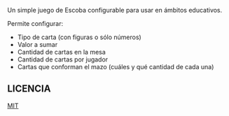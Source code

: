 Un simple juego de Escoba configurable para usar en ámbitos educativos.

Permite configurar:

- Tipo de carta (con figuras o sólo números)
- Valor a sumar
- Cantidad de cartas en la mesa
- Cantidad de cartas por jugador
- Cartas que conforman el mazo (cuáles y qué cantidad de cada una)

## LICENCIA

[MIT](LICENSE)
